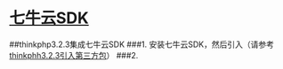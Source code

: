 # [七牛云SDK](http://developer.qiniu.com/code/v7/sdk/php.html)
##thinkphp3.2.3集成七牛云SDK
###1. 安装七牛云SDK，然后引入（请参考[thinkphh3.2.3引入第三方包](./tpkuang_jia_yin_ru_di_san_fang_bao.md)）
###2. 